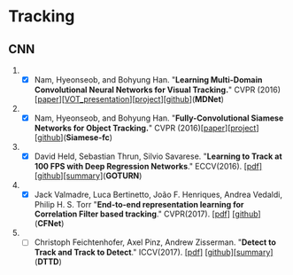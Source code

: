# Tracking

## CNN

1. - [x] Nam, Hyeonseob, and Bohyung Han. "**Learning Multi-Domain Convolutional Neural Networks for Visual Tracking.**" CVPR (2016)[[paper](http://arxiv.org/pdf/1510.07945v2.pdf)][[VOT_presentation](http://votchallenge.net/vot2015/download/presentation_Hyeonseob.pdf)][[project](http://cvlab.postech.ac.kr/research/mdnet/)][[github](https://github.com/HyeonseobNam/MDNet)](**MDNet**)

1. - [x] Nam, Hyeonseob, and Bohyung Han. "**Fully-Convolutional Siamese Networks for Object Tracking.**" CVPR (2016)[[paper](https://arxiv.org/abs/1606.09549)][[project](http://www.robots.ox.ac.uk/~luca/siamese-fc.html)][[github](https://github.com/bertinetto/siamese-fc)](**Siamese-fc**)

1. - [x] David Held, Sebastian Thrun, Silvio Savarese. "**Learning to Track at 100 FPS with Deep Regression Networks**." ECCV(2016). [[pdf]](http://davheld.github.io/GOTURN/GOTURN.html) [[github]](https://github.com/davheld/GOTURN)[[summary]](http://davheld.github.io/GOTURN/GOTURN.html)(**GOTURN**)

1. - [x] Jack Valmadre, Luca Bertinetto, João F. Henriques, Andrea Vedaldi, Philip H. S. Torr "**End-to-end representation learning for Correlation Filter based tracking**." CVPR(2017). [[pdf]](https://arxiv.org/abs/1704.06036) [[github]](https://github.com/bertinetto/cfnet)(**CFNet**)

1. - [ ] Christoph Feichtenhofer, Axel Pinz, Andrew Zisserman. "**Detect to Track and Track to Detect**." ICCV(2017). [[pdf]](https://arxiv.org/abs/1710.03958) [[github]](https://github.com/feichtenhofer/Detect-Track)[[summary]](https://www.robots.ox.ac.uk/~vgg/research/detect-track/)(**DTTD**)
